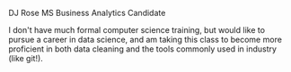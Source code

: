 DJ Rose
MS Business Analytics Candidate

I don't have much formal computer science training, 
but would like to pursue a career in data science, 
and am taking this class to become more proficient in
both data cleaning and the tools commonly used in industry
(like git!).
